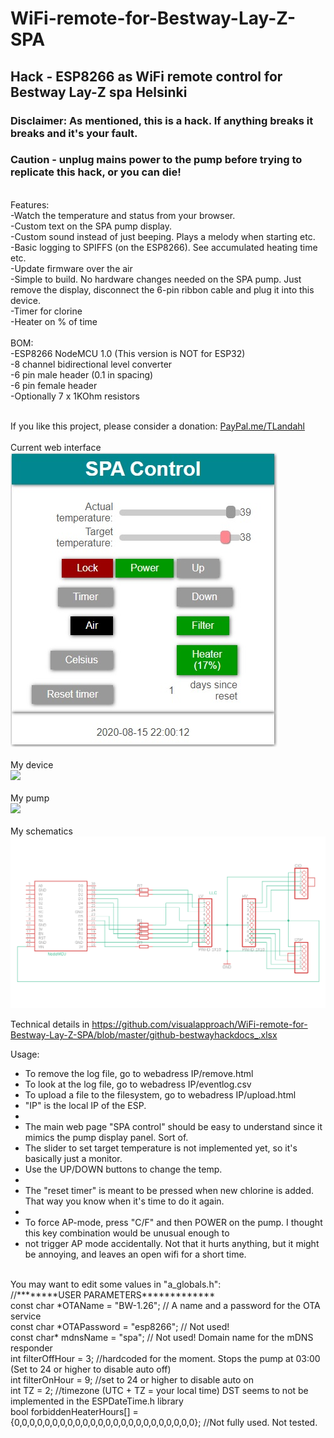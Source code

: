 # WiFi-remote-for-Bestway-Lay-Z-SPA
## Hack - ESP8266 as WiFi remote control for Bestway Lay-Z spa Helsinki<br>
### Disclaimer: As mentioned, this is a hack. If anything breaks it breaks and it's your fault.<br>
### Caution - unplug mains power to the pump before trying to replicate this hack, or you can die! <br>
<br>
Features:<br>
-Watch the temperature and status from your browser.<br>
-Custom text on the SPA pump display.<br>
-Custom sound instead of just beeping. Plays a melody when starting etc.<br>
-Basic logging to SPIFFS (on the ESP8266). See accumulated heating time etc.<br>
-Update firmware over the air<br>
-Simple to build. No hardware changes needed on the SPA pump. Just remove the display, disconnect the 6-pin ribbon cable and plug it into this device.<br>
-Timer for clorine<br>
-Heater on % of time<br>
<br>
BOM:<br>
-ESP8266 NodeMCU 1.0 (This version is NOT for ESP32)<br>
-8 channel bidirectional level converter<br>
-6 pin male header (0.1 in spacing)<br>
-6 pin female header<br>
-Optionally 7 x 1KOhm resistors<br><br>

If you like this project, please consider a donation: <a href="Http://PayPal.me/TLandahl">PayPal.me/TLandahl</a><br>
<br>Current web interface<br>
<img src="./spacontrol2.jpg"><br>
<br>My device<br>
<img src="./device.jpg"><br>
<br>My pump<br>
<img src="./pump.jpg"><br>
<br>My schematics<br>
<img src="./schematic2.png"><br>

Technical details in https://github.com/visualapproach/WiFi-remote-for-Bestway-Lay-Z-SPA/blob/master/github-bestwayhackdocs_.xlsx

Usage:
 * To remove the log file, go to webadress IP/remove.html
 * To look at the log file, go to webadress IP/eventlog.csv
 * To upload a file to the filesystem, go to webadress IP/upload.html
 * "IP" is the local IP of the ESP.
 * 
 * The main web page "SPA control" should be easy to understand since it mimics the pump display panel. Sort of.
 * The slider to set target temperature is not implemented yet, so it's basically just a monitor.
 * Use the UP/DOWN buttons to change the temp.
 * 
 * The "reset timer" is meant to be pressed when new chlorine is added. That way you know when it's time to do it again.
 * 
 * To force AP-mode, press "C/F" and then POWER on the pump. I thought this key combination would be unusual enough to
 * not trigger AP mode accidentally. Not that it hurts anything, but it might be annoying, and leaves an open wifi for a short time.
 <br>
 You may want to edit some values in "a_globals.h":<br>
 //********USER PARAMETERS*************<br>
 const char *OTAName = "BW-1.26";           // A name and a password for the OTA service<br>
 const char *OTAPassword = "esp8266";       // Not used!<br>
 const char* mdnsName = "spa";              // Not used! Domain name for the mDNS responder<br>
 int filterOffHour = 3;                     //hardcoded for the moment. Stops the pump at 03:00 (Set to 24 or higher to disable auto off)<br>
 int filterOnHour = 9;                       //set to 24 or higher to disable auto on<br>
 int TZ = 2;                                //timezone (UTC + TZ = your local time) DST seems to not be implemented in the ESPDateTime.h library<br>
 bool forbiddenHeaterHours[] = {0,0,0,0,0,0,0,0,0,0,0,0,0,0,0,0,0,0,0,0,0,0,0,0}; //Not fully used. Not tested. <br>

